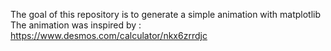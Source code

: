 The goal of this repository is to generate a simple animation with matplotlib
The animation was inspired by : 
https://www.desmos.com/calculator/nkx6zrrdjc